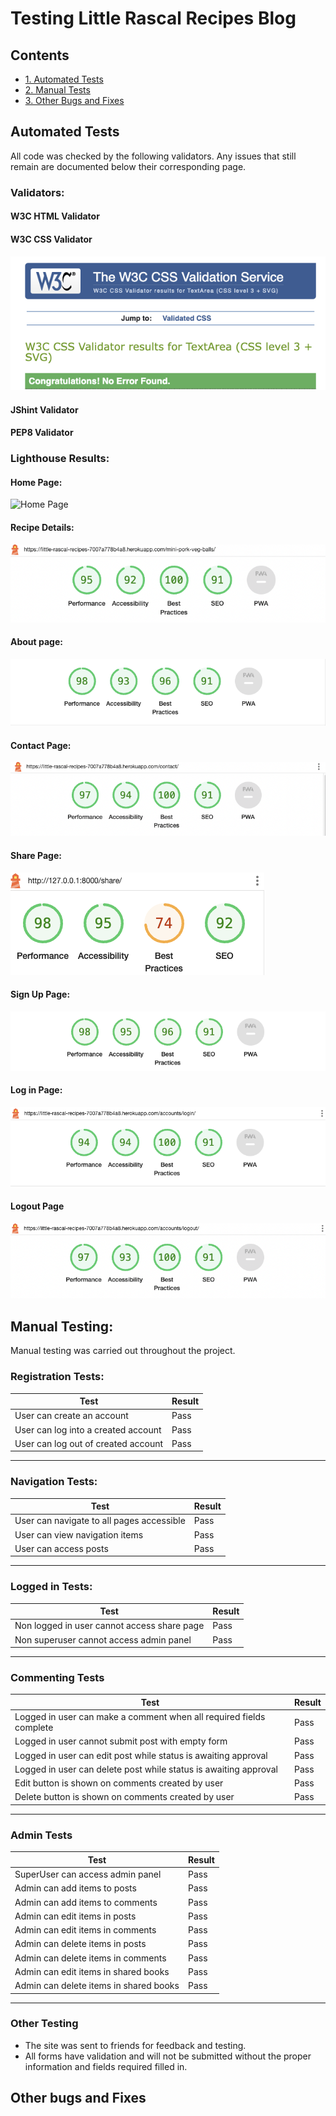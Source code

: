 # Testing Little Rascal Recipes Blog


## Contents
- [1. Automated Tests](#automated-tests)
- [2. Manual Tests](#manual-testing)
- [3. Other Bugs and Fixes](#other-bugs-and-fixes)

## Automated Tests

All code was checked by the following validators. Any issues that still remain are documented below their corresponding page.

### Validators:

#### W3C HTML Validator
#### W3C CSS Validator
![CSS Validator](./README_Images/testing_images/css-validator.webp)
#### JShint Validator
#### PEP8 Validator

### Lighthouse Results:

#### Home Page:
![Home Page](./)

#### Recipe Details:
![Recipes](./README_Images/testing_images/lighthouse-recipe.webp)

#### About page:
![About Page](./README_Images/testing_images/lighthouse-about.webp)

#### Contact Page:
![Contact Page](./README_Images/testing_images/lighthouse-contact.webp)

#### Share Page:
![Share Page](./README_Images/testing_images/lighthouse-share.webp)

#### Sign Up Page:
![Sign Up Page](./README_Images/testing_images/lighthouse-register.webp)

#### Log in Page:
![Login Page](./README_Images/testing_images/lighthouse-login.webp)

#### Logout Page
![Logout Page](./README_Images/testing_images/lighthouse-logout.webp)

## Manual Testing:

Manual testing was carried out throughout the project.


### Registration Tests:
| Test |Result  |
|--|--|
| User can create an account | Pass |
| User can log into a created account| Pass|
|User can log out of created account|Pass|

---

### Navigation Tests:

| Test |Result  |
|--|--|
|User can navigate to all pages accessible| Pass |
|User can view navigation items| Pass|
|User can access posts|Pass|


---

### Logged in Tests:

| Test |Result  |
|--|--|
|Non logged in user cannot access share page| Pass|
|Non superuser cannot access admin panel|Pass|

---

### Commenting Tests

| Test |Result  |
|--|--|
|Logged in user can make a comment when all required fields complete | Pass |
|Logged in user cannot submit post with empty form |Pass|
|Logged in user can edit post while status is awaiting approval |Pass|
|Logged in user can delete post while status is awaiting approval|Pass|
|Edit button is shown on comments created by user|Pass|
|Delete button is shown on comments created by user |Pass|

--- 


### Admin Tests

| Test |Result  |
|--|--|
|SuperUser can access admin panel|Pass|
|Admin can add items to posts|Pass|
|Admin can add items to comments|Pass|
|Admin can edit items in posts|Pass|
|Admin can edit items in comments|Pass|
|Admin can delete items in posts|Pass|
|Admin can delete items in comments|Pass|
|Admin can edit items in shared books|Pass|
|Admin can delete items in shared books|Pass|


---

### Other Testing
- The site was sent to friends for feedback and testing.
- All forms have validation and will not be submitted without the proper information and fields required filled in.

## Other bugs and Fixes